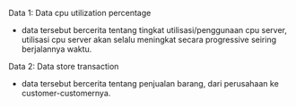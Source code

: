 Data 1: Data cpu utilization percentage  
* data tersebut bercerita tentang tingkat utilisasi/penggunaan cpu server, utilisasi cpu server akan selalu meningkat secara progressive seiring berjalannya waktu.  

Data 2: Data store transaction
* data tersebut bercerita tentang penjualan barang, dari perusahaan ke customer-customernya.
